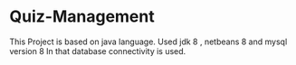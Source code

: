 # Quiz-Management
This Project is based on java language.
Used jdk 8 , netbeans 8 and mysql version 8
In that database connectivity is used.
